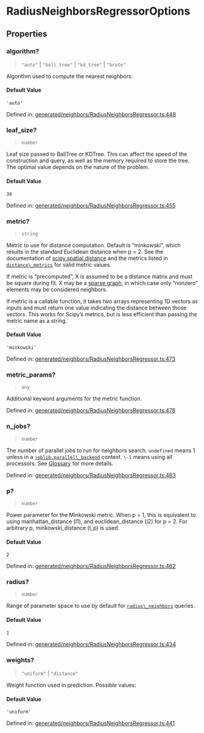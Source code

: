 # RadiusNeighborsRegressorOptions

## Properties

### algorithm?

> `"auto"` \| `"ball_tree"` \| `"kd_tree"` \| `"brute"`

Algorithm used to compute the nearest neighbors:

#### Default Value

`'auto'`

Defined in:  [generated/neighbors/RadiusNeighborsRegressor.ts:448](https://github.com/transitive-bullshit/scikit-learn-ts/blob/b59c1ff/packages/sklearn/src/generated/neighbors/RadiusNeighborsRegressor.ts#L448)

### leaf\_size?

> `number`

Leaf size passed to BallTree or KDTree. This can affect the speed of the construction and query, as well as the memory required to store the tree. The optimal value depends on the nature of the problem.

#### Default Value

`30`

Defined in:  [generated/neighbors/RadiusNeighborsRegressor.ts:455](https://github.com/transitive-bullshit/scikit-learn-ts/blob/b59c1ff/packages/sklearn/src/generated/neighbors/RadiusNeighborsRegressor.ts#L455)

### metric?

> `string`

Metric to use for distance computation. Default is “minkowski”, which results in the standard Euclidean distance when p = 2. See the documentation of [scipy.spatial.distance](https://docs.scipy.org/doc/scipy/reference/spatial.distance.html) and the metrics listed in [`distance\_metrics`](sklearn.metrics.pairwise.distance_metrics.html#sklearn.metrics.pairwise.distance_metrics "sklearn.metrics.pairwise.distance_metrics") for valid metric values.

If metric is “precomputed”, X is assumed to be a distance matrix and must be square during fit. X may be a [sparse graph](../../glossary.html#term-sparse-graph), in which case only “nonzero” elements may be considered neighbors.

If metric is a callable function, it takes two arrays representing 1D vectors as inputs and must return one value indicating the distance between those vectors. This works for Scipy’s metrics, but is less efficient than passing the metric name as a string.

#### Default Value

`'minkowski'`

Defined in:  [generated/neighbors/RadiusNeighborsRegressor.ts:473](https://github.com/transitive-bullshit/scikit-learn-ts/blob/b59c1ff/packages/sklearn/src/generated/neighbors/RadiusNeighborsRegressor.ts#L473)

### metric\_params?

> `any`

Additional keyword arguments for the metric function.

Defined in:  [generated/neighbors/RadiusNeighborsRegressor.ts:478](https://github.com/transitive-bullshit/scikit-learn-ts/blob/b59c1ff/packages/sklearn/src/generated/neighbors/RadiusNeighborsRegressor.ts#L478)

### n\_jobs?

> `number`

The number of parallel jobs to run for neighbors search. `undefined` means 1 unless in a [`joblib.parallel\_backend`](https://joblib.readthedocs.io/en/latest/parallel.html#joblib.parallel_backend "(in joblib v1.3.0.dev0)") context. `\-1` means using all processors. See [Glossary](../../glossary.html#term-n_jobs) for more details.

Defined in:  [generated/neighbors/RadiusNeighborsRegressor.ts:483](https://github.com/transitive-bullshit/scikit-learn-ts/blob/b59c1ff/packages/sklearn/src/generated/neighbors/RadiusNeighborsRegressor.ts#L483)

### p?

> `number`

Power parameter for the Minkowski metric. When p = 1, this is equivalent to using manhattan\_distance (l1), and euclidean\_distance (l2) for p = 2. For arbitrary p, minkowski\_distance (l\_p) is used.

#### Default Value

`2`

Defined in:  [generated/neighbors/RadiusNeighborsRegressor.ts:462](https://github.com/transitive-bullshit/scikit-learn-ts/blob/b59c1ff/packages/sklearn/src/generated/neighbors/RadiusNeighborsRegressor.ts#L462)

### radius?

> `number`

Range of parameter space to use by default for [`radius\_neighbors`](#sklearn.neighbors.RadiusNeighborsRegressor.radius_neighbors "sklearn.neighbors.RadiusNeighborsRegressor.radius_neighbors") queries.

#### Default Value

`1`

Defined in:  [generated/neighbors/RadiusNeighborsRegressor.ts:434](https://github.com/transitive-bullshit/scikit-learn-ts/blob/b59c1ff/packages/sklearn/src/generated/neighbors/RadiusNeighborsRegressor.ts#L434)

### weights?

> `"uniform"` \| `"distance"`

Weight function used in prediction. Possible values:

#### Default Value

`'uniform'`

Defined in:  [generated/neighbors/RadiusNeighborsRegressor.ts:441](https://github.com/transitive-bullshit/scikit-learn-ts/blob/b59c1ff/packages/sklearn/src/generated/neighbors/RadiusNeighborsRegressor.ts#L441)
